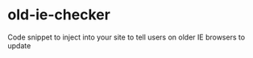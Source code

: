 # old-ie-checker
Code snippet to inject into your site to tell users on older IE browsers to update
